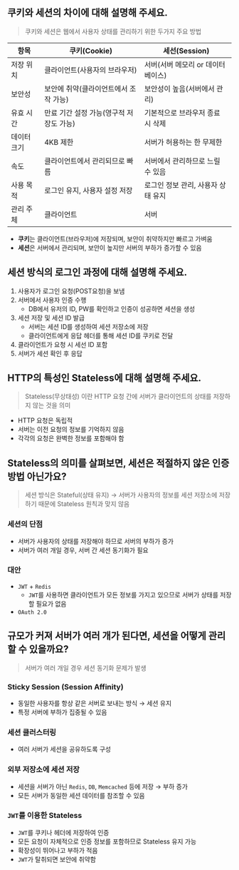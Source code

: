 ## 쿠키와 세션의 차이에 대해 설명해 주세요.
> 쿠키와 세션은 웹에서 사용자 상태를 관리하기 위한 두가지 주요 방법

|항목|쿠키(Cookie)|세선(Session)|
|--|--|--|
|저장 위치|클라이언트(사용자의 브라우저)|서버(서버 메모리 or 데이터 베이스)|
|보안성|보안에 취약(클라이언트에서 조작 가능)|보안성이 높음(서버에서 관리)|
|유효 시간|만료 기간 설정 가능(영구적 저장도 가능)|기본적으로 브라우저 종료 시 삭제|
|데이터 크기|4KB 제한|서버가 허용하는 한 무제한|
|속도|클라이언트에서 관리되므로 빠름|서버에서 관리하므로 느릴 수 있음|
|사용 목적|로그인 유지, 사용자 설정 저장|로그인 정보 관리, 사용자 상태 유지|
|관리 주체|클라이언트|서버|
- **쿠키**는 클라이언트(브라우저)에 저장되며, 보안이 취약하지만 빠르고 가벼움
- **세션**은 서버에서 관리되며, 보안이 높지만 서버의 부하가 증가할 수 있음

## 세션 방식의 로그인 과정에 대해 설명해 주세요.
1. 사용자가 로그인 요청(POST요청)을 보냄
2. 서버에서 사용자 인증 수행
    - DB에서 유저의 ID, PW를 확인하고 인증이 성공하면 세션을 생성
3. 세션 저장 및 세션 ID 발급
    - 서버는 세션 ID를 생성하여 세션 저장소에 저장
    - 클라이언트에게 응답 헤더를 통해 세션 ID를 쿠키로 전달
4. 클라이언트가 요청 시 세선 ID 포함
5. 서버가 세션 확인 후 응답
   
## HTTP의 특성인 Stateless에 대해 설명해 주세요.
> Stateless(무상태성) 이란 HTTP 요청 간에 서버가 클라이언트의 상태를 저장하지 않는 것을 의미
- HTTP 요청은 독립적
- 서버는 이전 요청의 정보를 기억하지 않음
- 각각의 요청은 완벽한 정보를 포함해야 함

## Stateless의 의미를 살펴보면, 세션은 적절하지 않은 인증 방법 아닌가요?
> 세션 방식은 Stateful(상태 유지) &rarr; 서버가 사용자의 정보를 세션 저장소에 저장하기 때문에 Stateless 원칙과 맞지 않음

### 세션의 단점
- 서버가 사용자의 상태를 저장해야 하므로 서버의 부하가 증가
- 서버가 여러 개일 경우, 서버 간 세션 동기화가 필요

### 대안
- `JWT` + `Redis`
  - `JWT`를 사용하면 클라이언트가 모든 정보를 가지고 있으므로 서버가 상태를 저장할 필요가 없음
- `OAuth 2.0`

## 규모가 커져 서버가 여러 개가 된다면, 세션을 어떻게 관리할 수 있을까요?
> 서버가 여러 개일 경우 세션 동기화 문제가 발생

### Sticky Session (Session Affinity)
- 동일한 사용자를 항상 같은 서버로 보내는 방식 &rarr; 세션 유지
- 특정 서버에 부하가 집중될 수 있음

### 세션 클러스터링
- 여러 서버가 세션을 공유하도록 구성

### 외부 저장소에 세션 저장
- 세션을 서버가 아닌 `Redis`, `DB`, `Memcached` 등에 저장 &rarr; 부하 증가
- 모든 서버가 동일한 세션 데이터를 참조할 수 있음

### `JWT`를 이용한 Stateless
- `JWT`를 쿠키나 헤더에 저장하여 인증
- 모든 요청이 자체적으로 인증 정보를 포함하므로 Stateless 유지 가능
- 확장성이 뛰어나고 부하가 적음
- `JWT`가 탈취되면 보안에 취약함
